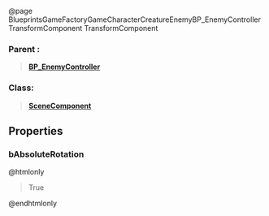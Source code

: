 @page BlueprintsGameFactoryGameCharacterCreatureEnemyBP_EnemyControllerTransformComponent TransformComponent
### Parent :
<b><a href="_blueprints_game_factory_game_character_creature_enemy_b_p__enemy_controller.html"><blockquote>BP_EnemyController</blockquote></a></b>
### Class:
<b><a href="_class_script_scene_component.html"><blockquote>SceneComponent</blockquote></a></b>
## Properties
### bAbsoluteRotation
@htmlonly
<blockquote>True</blockquote>
@endhtmlonly

